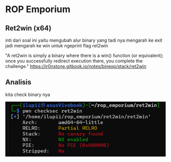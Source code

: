 # ROP Emporium 
## Ret2win (x64)

inti dari soal ini yaitu mengubah alur binary yang tadi nya mengarah ke exit jadi mengarah ke win untuk ngeprint flag
ret2win

"A ret2win is simply a binary where there is a win() function (or equivalent); once you successfully redirect execution there, you complete the challenge."
https://ir0nstone.gitbook.io/notes/binexp/stack/ret2win

## Analisis
kita check binary nya 

![Preview](image/1.png)

